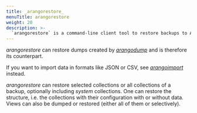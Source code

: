 ```yaml
---
title: _arangorestore_
menuTitle: arangorestore
weight: 20
description: >-
  `arangorestore` is a command-line client tool to restore backups to ArangoDB servers
---
```

_arangorestore_ can restore dumps created by [_arangodump_](../arangodump/_index.md)
and is therefore its counterpart.

If you want to import data in formats like JSON or CSV, see
[_arangoimport_](../arangoimport/_index.md) instead.

_arangorestore_ can restore selected collections or all collections of a backup,
optionally including _system_ collections. One can restore the structure, i.e.
the collections with their configuration with or without data.
Views can also be dumped or restored (either all of them or selectively).
